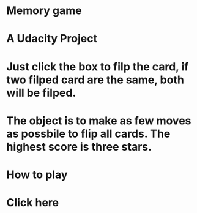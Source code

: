 
# Memory game
# A Udacity Project

# Just click the box to filp the card, if two filped card are the same, both will be filped.

# The object is to make as few moves as possbile to flip all cards.  The highest score is three stars.

# How to play
# Click here
